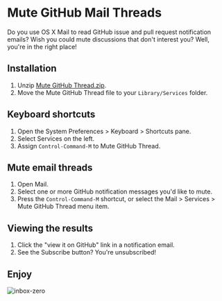 # Mute GitHub Mail Threads

Do you use OS X Mail to read GitHub issue and pull request notification emails? Wish you
could mute discussions that don't interest you? Well, you're in the right place!

## Installation

1. Unzip [Mute GitHub Thread.zip](https://github.com/dgraham/mute-github-thread/raw/master/Mute%20GitHub%20Thread.zip).
2. Move the Mute GitHub Thread file to your `Library/Services` folder.

## Keyboard shortcuts

1. Open the System Preferences > Keyboard > Shortcuts pane.
2. Select Services on the left.
3. Assign `Control-Command-M` to Mute GitHub Thread.

## Mute email threads

1. Open Mail.
2. Select one or more GitHub notification messages you'd like to mute.
3. Press the `Control-Command-M` shortcut, or select the Mail > Services > Mute GitHub Thread menu item.

## Viewing the results

1. Click the "view it on GitHub" link in a notification email.
2. See the Subscribe button? You're unsubscribed!

## Enjoy

![inbox-zero](https://cloud.githubusercontent.com/assets/122102/4683550/a4923134-5627-11e4-8c0a-748145f58daf.png)
